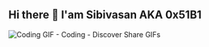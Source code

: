## Hi there 👋 I'am Sibivasan AKA 0x51B1

![Coding GIF - Coding - Discover   Share GIFs](https://github.com/sibivasanM/sibivasanM/assets/47232035/19ccfe03-254e-4d59-8ddf-840f16006007)


<!--
**sibivasanM/sibivasanM** is a ✨ _special_ ✨ repository because its `README.md` (this file) appears on your GitHub profile.

Here are some ideas to get you started:

- 🔭 I’m currently working on ...
- 🌱 I’m currently learning ...
- 👯 I’m looking to collaborate on ...
- 🤔 I’m looking for help with ...
- 💬 Ask me about ...
- 📫 How to reach me: ...
- 😄 Pronouns: ...
- ⚡ Fun fact: ...
-->
